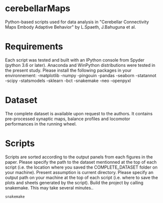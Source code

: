 # cerebellarMaps
Python-based scripts used for data analysis in "Cerebellar Connectivity Maps Embody Adaptive Behavior" by L.Spaeth, J.Bahuguna et al. 

# Requirements 
Each script was tested and built with an IPython console from Spyder (python 3.6 or later). Anaconda and WinPython distributions were tested in the present study. Please install the following packages in your environnement:
-matplotlib
-numpy
-pingouin
-pandas
-seaborn
-statannot
-scipy
-statsmodels
-sklearn
-bct
-snakemake
-neo
-openpyxl
# Dataset
The complete dataset is available upon request to the authors. It contains pre-processed synaptic maps, balance profiles and locomotor performances in the running wheel. 

# Scripts
Scripts are sorted according to the output panels from each figures in the paper.
Please specify the path to the dataset mentionned at the top of each script (i.e. the location where you saved the COMPLETE_DATASET folder on your machine). Present assumption is current directory.
Please specify an output path on your machine at the top of each script (i.e. where to save the plots and sheets generated by the script). 
Build the project by calling snakemake. This may take several minutes..

```bash
snakemake
```

